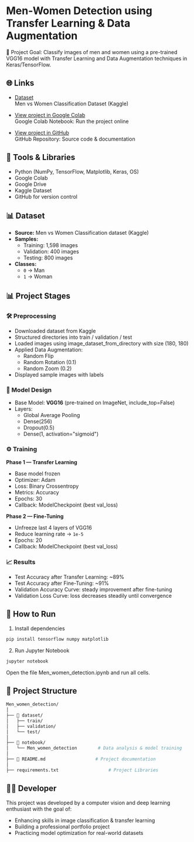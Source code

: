 # Men-Women Detection using Transfer Learning & Data Augmentation

🎯 Project Goal: Classify images of men and women using a pre-trained VGG16 model with Transfer Learning and Data Augmentation techniques in Keras/TensorFlow.



## 🌐 Links

- [Dataset](https://www.kaggle.com/datasets/saadpd/menwomen-classification)  
  Men vs Women Classification Dataset (Kaggle)

- [View project in Google Colab](https://colab.research.google.com/drive/1URIqEEJLyPI70XGXVyKUEBLAIYxjY09U?usp=sharing)  
  Google Colab Notebook: Run the project online

- [View project in GitHub](https://github.com/eliram88/Men_women_detection)  
  GitHub Repository: Source code & documentation



## 🔧 Tools & Libraries

- Python (NumPy, TensorFlow, Matplotlib, Keras, OS)
- Google Colab
- Google Drive
- Kaggle Dataset
- GitHub for version control



## 📊  Dataset

- **Source:** Men vs Women Classification dataset (Kaggle)  
- **Samples:**  
  - Training: 1,598 images  
  - Validation: 400 images  
  - Testing: 800 images  
- **Classes:**  
  - `0` → Man  
  - `1` → Woman 



## 📊 Project Stages


### 🛠 Preprocessing

- Downloaded dataset from Kaggle 
- Structured directories into train / validation / test 
- Loaded images using image_dataset_from_directory with size (180, 180) 
- Applied Data Augmentation:  
  - Random Flip  
  - Random Rotation (0.1)  
  - Random Zoom (0.2)  
- Displayed sample images with labels


### 🧠 Model Design

- Base Model: **VGG16** (pre-trained on ImageNet, include_top=False)  
- Layers:  
  - Global Average Pooling  
  - Dense(256)  
  - Dropout(0.5)  
  - Dense(1, activation="sigmoid")  


### ⚙ Training
 
**Phase 1 — Transfer Learning**  
- Base model frozen  
- Optimizer: Adam  
- Loss: Binary Crossentropy  
- Metrics: Accuracy  
- Epochs: 30  
- Callback: ModelCheckpoint (best val_loss)

**Phase 2 — Fine-Tuning**  
- Unfreeze last 4 layers of VGG16  
- Reduce learning rate → `1e-5`  
- Epochs: 20  
- Callback: ModelCheckpoint (best val_loss) 


### 📈 Results

- Test Accuracy after Transfer Learning: ~89%
- Test Accuracy after Fine-Tuning: ~91%  
- Validation Accuracy Curve: steady improvement after fine-tuning  
- Validation Loss Curve: loss decreases steadily until convergence



## 🚀 How to Run

1) Install dependencies
```bash
pip install tensorflow numpy matplotlib
```

2) Run Jupyter Notebook
```bash
jupyter notebook
```
Open the file Men_women_detection.ipynb and run all cells.



## 📁 Project Structure
```bash
Men_women_detection/
│
├── 📁 dataset/
│   ├── train/
│   ├── validation/
│   └── test/
│
├── 📁 notebook/
│   └── Men_women_detection        # Data analysis & model training
│
├── 📄 README.md                   # Project documentation
│
├── requirements.txt		           # Project Libraries
```



## 🧑‍💻 Developer

This project was developed by a computer vision and deep learning enthusiast with the goal of:

- Enhancing skills in image classification & transfer learning
- Building a professional portfolio project
- Practicing model optimization for real-world datasets
